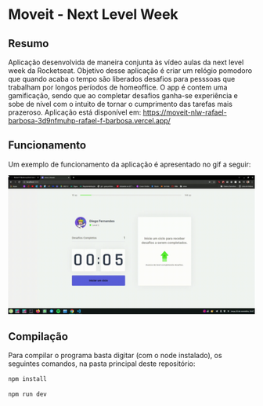# Moveit - Next Level Week

## Resumo
Aplicação desenvolvida de maneira conjunta às vídeo aulas da next level week da Rocketseat. Objetivo desse aplicação é criar um relógio pomodoro que quando acaba o tempo são liberados desafios para pesssoas que trabalham por longos períodos de homeoffice. O app é contem uma gamificação, sendo que ao completar desafios ganha-se experiência e sobe de nível com o intuito de tornar o cumprimento das tarefas mais prazeroso. Aplicação está disponível em: https://moveit-nlw-rafael-barbosa-3d9nfmuhp-rafael-f-barbosa.vercel.app/


## Funcionamento

Um exemplo de funcionamento da aplicação é apresentado no gif a seguir:

![Funcionamento burger-builder](/gifs/funcionamento.gif)


## Compilação

Para compilar o programa basta digitar (com o node instalado), os seguintes comandos, na pasta principal deste repositório:

~~~bash
npm install 
~~~
~~~bash
npm run dev
~~~